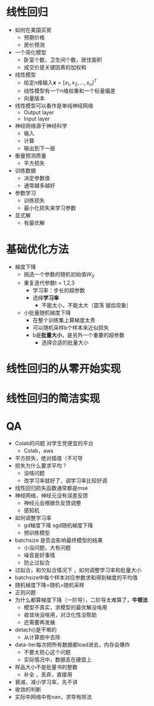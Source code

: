 
# 线性回归

- 如何在美国买房
	- 预期价格
	- 房价预测
- 一个简化模型
	- 卧室个数，卫生间个数，居住面积 
	- 成交价是关键因素的加权和
- 线性模型
	- 给定n维输入$\mathbf{x} = [x_1,x_2,\ldots,x_n]^T$
	- 线性模型有一个n维权重和一个标量偏差
	- 向量版本
- 线性模型可以看作是单纯神经网络
	- Output layer
	- Input layer
- 神经网络源于神经科学
	- 输入
	- 计算
	- 输出到下一层
- 衡量预测质量
	- 平方损失
- 训练数据
	- 决定参数值
	- 通常越多越好
- 参数学习
	- 训练损失
	- 最小化损失来学习参数
- 显式解
	- 有最优解

# 基础优化方法

- 梯度下降
	- 挑选一个参数的随机初始值$W_0$
	- 重复迭代参数t = 1,2,3
		- 学习率：步长的超参数
		- 选择**学习率**
			- 不能太小，不能太大（震荡 锯齿现象）
	- 小批量随机梯度下降
		- 在整个训练集上算梯度太贵
		- 可以随机采样b个样本来近似损失
		- b是**批量大小**，是另外一个重要的超参数
			- 选择合适的批量大小

# 线性回归的从零开始实现

# 线性回归的简洁实现


# QA

- Colab的问题 对学生党便宜的平台
	- Colab，aws
- 平方损失，绝对插值（不可导
- 损失为什么要求平均？
	- 没啥问题
	- 改学习率就好了，调学习率比较好调
- 线性回归损失函数通常都是mse
- 神经网络，神经元没有误差反馈
	- 神经元会根据负反馈调整
	- 感知机
- 如何调整学习率
	- gd梯度下降 sgd随机梯度下降
	- 预训练模型
- batchsize 是否会影响最终模型的结果
	- 小没问题，大有问题
	- 噪音是好事情
	- 防止过拟合
- 过拟合，和欠拟合情况下 ，如何调整学习率和批量大小
- batchsize中每个样本对应参数求和得到梯度的平均值
- 随机梯度下降=随机=随机采样
- 正则问题
- 为什么都算梯度下降（一阶导），二阶导太难算了，**牛顿法**
	- 模型不真实，求模型的最优解没啥用
	- 收敛块没啥用，对泛化性没帮助
	- 还需要再发展
- detach()是干嘛的
	- 从计算图中去除
- data-iter每次把所有数据都load进去，内存会爆炸
	- 不要太担心这个问题
	- 实际情况中，数据丢在硬盘上
- 样品大小不是批量书的整数
	- 补全 ，丢弃，直接用
- 衰减，减小学习率，先不讲
- 收敛的判断
- 实际中网络中有nan，求导有除法